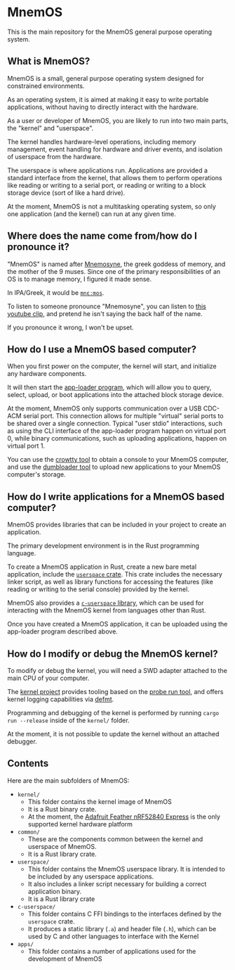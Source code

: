 # MnemOS

This is the main repository for the MnemOS general purpose operating system.

## What is MnemOS?

MnemOS is a small, general purpose operating system designed for constrained environments.

As an operating system, it is aimed at making it easy to write portable applications, without having to directly interact with the hardware.

As a user or developer of MnemOS, you are likely to run into two main parts, the "kernel" and "userspace".

The kernel handles hardware-level operations, including memory management, event handling for hardware and driver events, and isolation of userspace from the hardware.

The userspace is where applications run. Applications are provided a standard interface from the kernel, that allows them to perform operations like reading or writing to a serial port, or reading or writing to a block storage device (sort of like a hard drive).

At the moment, MnemOS is not a multitasking operating system, so only one application (and the kernel) can run at any given time.

## Where does the name come from/how do I pronounce it?

"MnemOS" is named after [Mnemosyne](https://en.wikipedia.org/wiki/Mnemosyne), the greek goddess of memory, and the mother of the 9 muses. Since one of the primary responsibilities of an OS is to manage memory, I figured it made sense.

In IPA/Greek, it would be [`mnɛːmos`](https://en.wikipedia.org/wiki/Help:IPA/Greek).

To listen to someone pronounce "Mnemosyne", you can listen to [this youtube clip](https://www.youtube.com/watch?v=xliDJCBxHAo&t=939s), and pretend he isn't saying the back half of the name.

If you pronounce it wrong, I won't be upset.

## How do I use a MnemOS based computer?

When you first power on the computer, the kernel will start, and initialize any hardware components.

It will then start the [app-loader program](./apps/app-loader/README.md), which will allow you to query, select, upload, or boot applications into the attached block storage device.

At the moment, MnemOS only supports communication over a USB CDC-ACM serial port. This connection allows for multiple "virtual" serial ports to be shared over a single connection. Typical "user stdio" interactions, such as using the CLI interface of the app-loader program happen on virtual port 0, while binary communications, such as uploading applications, happen on virtual port 1.

You can use the [crowtty tool](../tools/crowtty/README.md) to obtain a console to your MnemOS computer, and use the [dumbloader tool](../tools/dumbloader/README.md) to upload new applications to your MnemOS computer's storage.

## How do I write applications for a MnemOS based computer?

MnemOS provides libraries that can be included in your project to create an application.

The primary development environment is in the Rust programming language.

To create a MnemOS application in Rust, create a new bare metal application, include the [`userspace` crate](./userspace/README.md). This crate includes the necessary linker script, as well as library functions for accessing the features (like reading or writing to the serial console) provided by the kernel.

MnemOS also provides a [`c-userspace` library](./c-userspace/README.md), which can be used for interacting with the MnemOS kernel from languages other than Rust.

Once you have created a MnemOS application, it can be uploaded using the app-loader program described above.

## How do I modify or debug the MnemOS kernel?

To modify or debug the kernel, you will need a SWD adapter attached to the main CPU of your computer.

The [kernel project](./kernel/README.md) provides tooling based on the [probe run tool](https://github.com/knurling-rs/probe-run), and offers kernel logging capabilities via [defmt](https://defmt.ferrous-systems.com/).

Programming and debugging of the kernel is performed by running `cargo run --release` inside of the `kernel/` folder.

At the moment, it is not possible to update the kernel without an attached debugger.

## Contents

Here are the main subfolders of MnemOS:

* `kernel/`
    * This folder contains the kernel image of MnemOS
    * It is a Rust binary crate.
    * At the moment, the [Adafruit Feather nRF52840 Express] is the only supported kernel hardware platform
* `common/`
    * These are the components common between the kernel and userspace of MnemOS.
    * It is a Rust library crate.
* `userspace/`
    * This folder contains the MnemOS userspace library. It is intended to be included by any userspace applications.
    * It also includes a linker script necessary for building a correct application binary.
    * It is a Rust library crate
* `c-userspace/`
    * This folder contains C FFI bindings to the interfaces defined by the `userspace` crate.
    * It produces a static library (`.a`) and header file (`.h`), which can be used by C and other languages to interface with the Kernel
* `apps/`
    * This folder contains a number of applications used for the development of MnemOS

[Adafruit Feather nRF52840 Express]: https://www.adafruit.com/product/4062
